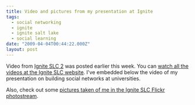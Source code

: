 ```yaml
---
title: Video and pictures from my presentation at Ignite
tags:
  - social networking
  - ignite
  - ignite salt lake
  - social learning
date: "2009-04-04T00:44:22.000Z"
layout: post
---
```


Video from [Ignite SLC 2][0] was posted earlier this week. You can [watch all the videos at the Ignite SLC website][1]. I've embedded below the video of my presentation on building social networks at universities.

Also, check out some [pictures taken of me in the Ignite SLC Flickr photostream][2].


[0]: http://www.ignitesaltlake.com
[1]: http://www.ignitesaltlake.com/ignite/index.cfm/watch-the-presentations/
[2]: http://www.flickr.com/photos/calanan/3389617343/in/set-72157615984649932/